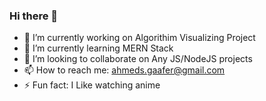### Hi there 👋


- 🔭 I’m currently working on Algorithim Visualizing Project
- 🌱 I’m currently learning MERN Stack
- 👯 I’m looking to collaborate on Any JS/NodeJS projects
- 📫 How to reach me: ahmeds.gaafer@gmail.com
- ⚡ Fun fact: I Like watching anime

